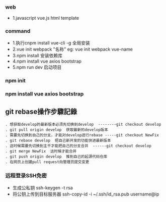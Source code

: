 ### web
- 1.javascript vue.js html template

### command 
- 1.执行cnpm install vue-cli -g 全局安装
- 2.vue init webpack "名称" eg: vue init webpack vue-name
- 3.npm install 安装依赖库
- 4.npm install vue axios bootstrap
- 5.npm run dev 启动项目

### npm init 

### npm install vue axios bootstrap

## git rebase操作步驟記錄
```
. 想获取develop的最新版本必须先切换到develop  --------git checkout develop
. git pull origin develop  获取最新的develop版本
. 需要先切换到自己的分支，才能对develop进行rebase -----git checkout NewFix
. git rebase develop  把自己新开发的功能快进最新版本
. 这时候需要先切换到主干才能把自己的分支合并  ------git checkout develop
. git merge NewFix  这时候才能合并
. git push origin develop  推到自己的起源代码仓库
. 在网页上创建pull request向管理员提交变更
```

### 远程登录SSH免密
- 生成公私钥 ssh-keygen -t rsa
- 将公钥上传到目标服务器 ssh-copy-id -i ~/.ssh/id_rsa.pub username@ip
